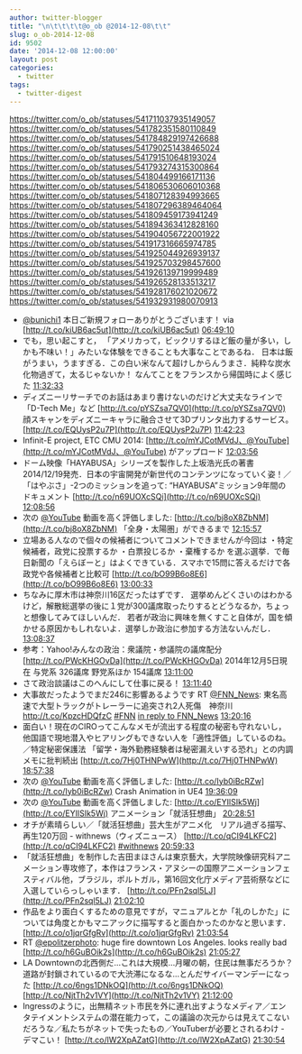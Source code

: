 ```yaml
---
author: twitter-blogger
title: "\n\t\t\t\t@o_ob @2014-12-08\t\t"
slug: o_ob-2014-12-08
id: 9502
date: '2014-12-08 12:00:00'
layout: post
categories:
  - twitter
tags:
  - twitter-digest
---
```


https://twitter.com/o_ob/statuses/541711037935149057 https://twitter.com/o_ob/statuses/541782351580110849 https://twitter.com/o_ob/statuses/541784829197426688 https://twitter.com/o_ob/statuses/541790251438465024 https://twitter.com/o_ob/statuses/541791510648193024 https://twitter.com/o_ob/statuses/541793274315300864 https://twitter.com/o_ob/statuses/541804499166171136 https://twitter.com/o_ob/statuses/541806530606010368 https://twitter.com/o_ob/statuses/541807128394993665 https://twitter.com/o_ob/statuses/541807296389464064 https://twitter.com/o_ob/statuses/541809459173941249 https://twitter.com/o_ob/statuses/541894363412828160 https://twitter.com/o_ob/statuses/541904056722001922 https://twitter.com/o_ob/statuses/541917316665974785 https://twitter.com/o_ob/statuses/541925044926939137 https://twitter.com/o_ob/statuses/541925703298457600 https://twitter.com/o_ob/statuses/541926139719999489 https://twitter.com/o_ob/statuses/541926528133513217 https://twitter.com/o_ob/statuses/541928176021020672 https://twitter.com/o_ob/statuses/541932931980070913  

*   [@bunichi1](https://twitter.com/bunichi1) 本日ご新規フォローありがとうございます！ via [http://t.co/kiUB6ac5ut](http://t.co/kiUB6ac5ut) [06:49:10](https://twitter.com/o_ob/statuses/541711037935149057)
*   でも，思い起こすと， 「アメリカって，ビックリするほど飯の量が多い，しかも不味い！」みたいな体験をできることも大事なことであるね． 日本は飯がうまい，うますぎる．この白い米なんて超けしからんうまさ．純粋な炭水化物過ぎて，太るじゃないか！ なんてことをフランスから帰国時によく感じた [11:32:33](https://twitter.com/o_ob/statuses/541782351580110849)
*   ディズニーリサーチでのお話はあまり書けないのだけど大丈夫なラインで 「D-Tech Me」など [http://t.co/pYSZsa7QV0](http://t.co/pYSZsa7QV0) 顔スキャンをディズニーキャラに融合させて3Dプリンタ出力するサービス。 [http://t.co/EQUysP2u7P](http://t.co/EQUysP2u7P) [11:42:23](https://twitter.com/o_ob/statuses/541784829197426688)
*   Infinit-E project, ETC CMU 2014: [http://t.co/mYJCotMVdJ、@YouTube](http://t.co/mYJCotMVdJ、@YouTube) がアップロード [12:03:56](https://twitter.com/o_ob/statuses/541790251438465024)
*   ドーム映像「HAYABUSA」シリーズを製作した上坂浩光氏の著書2014/12/19発売．日本の宇宙開発が新世代のコンテンツになっていく姿！／「はやぶさ」-2つのミッションを追って: “HAYABUSA”ミッション9年間のドキュメント [http://t.co/n69UOXcSQi](http://t.co/n69UOXcSQi) [12:08:56](https://twitter.com/o_ob/statuses/541791510648193024)
*   次の [@YouTube](https://twitter.com/YouTube) 動画を高く評価しました: [http://t.co/bj8oX8ZbNM](http://t.co/bj8oX8ZbNM) 「全身・太陽圏」ができるまで [12:15:57](https://twitter.com/o_ob/statuses/541793274315300864)
*   立場ある人なので個々の候補者についてコメントできませんが今回は ・特定候補者，政党に投票するか ・白票投じるか ・棄権するか を選ぶ選挙．で毎日新聞の「えらぼーと」はよくできている．スマホで15問に答えるだけで各政党や各候補者と比較可 [http://t.co/bO99B6o8E6](http://t.co/bO99B6o8E6) [13:00:33](https://twitter.com/o_ob/statuses/541804499166171136)
*   ちなみに厚木市は神奈川16区だったはずです． 選挙めんどくさいのはわかるけど，解散総選挙の後に１党が300議席取ったりするとどうなるか，ちょっと想像してみてほしいんだ． 若者が政治に興味を無くすこと自体が，国を傾かせる原因かもしれないよ．選挙しか政治に参加する方法ないんだし． [13:08:37](https://twitter.com/o_ob/statuses/541806530606010368)
*   参考：Yahoo!みんなの政治：衆議院・参議院の議席配分 [http://t.co/PWcKHGOvDa](http://t.co/PWcKHGOvDa) 2014年12月5日現在 与党系 326議席 野党系ほか 154議席 [13:11:00](https://twitter.com/o_ob/statuses/541807128394993665)
*   さて政治談議はこのへんにして仕事に戻る！ [13:11:40](https://twitter.com/o_ob/statuses/541807296389464064)
*   大事故だったようでまだ246に影響あるようです RT [@FNN_News](https://twitter.com/FNN_News): 東名高速で大型トラックがトレーラーに追突され2人死傷　神奈川　http://t.co/KpzcHDQfzC [#FNN](https://twitter.com/search?q=%23FNN&src=hash) [in reply to FNN_News](https://twitter.com/FNN_News/statuses/541808654312165376) [13:20:16](https://twitter.com/o_ob/statuses/541809459173941249)
*   面白い！現在のCIROってこんなメモが流出する程度の秘密も守れないし，他国語で現地潜入やヒアリングもできない人を「適性評価」しているのね。／特定秘密保護法 「留学・海外勤務経験者は秘密漏えいする恐れ」との内調メモに批判続出 [http://t.co/7Hj0THNPwW](http://t.co/7Hj0THNPwW) [18:57:38](https://twitter.com/o_ob/statuses/541894363412828160)
*   次の [@YouTube](https://twitter.com/YouTube) 動画を高く評価しました: [http://t.co/Iyb0iBcRZw](http://t.co/Iyb0iBcRZw) Crash Animation in UE4 [19:36:09](https://twitter.com/o_ob/statuses/541904056722001922)
*   次の [@YouTube](https://twitter.com/YouTube) 動画を高く評価しました: [http://t.co/EYIlSIk5Wj](http://t.co/EYIlSIk5Wj) アニメーション「就活狂想曲」 [20:28:51](https://twitter.com/o_ob/statuses/541917316665974785)
*   オチが素晴らしい／「就活狂想曲」芸大生がアニメ化　リアル過ぎる描写、再生120万回 - withnews（ウィズニュース） [http://t.co/qCI94LKFC2](http://t.co/qCI94LKFC2) [#withnews](https://twitter.com/search?q=%23withnews&src=hash) [20:59:33](https://twitter.com/o_ob/statuses/541925044926939137)
*   「就活狂想曲」を制作した吉田まほさんは東京藝大，大学院映像研究科アニメーション専攻修了，本作はフランス・アヌシーの国際アニメーションフェスティバル他，ブラジル，ポルトガル，第16回文化庁メディア芸術祭などに入選していらっしゃいます． [http://t.co/PFn2sql5LJ](http://t.co/PFn2sql5LJ) [21:02:10](https://twitter.com/o_ob/statuses/541925703298457600)
*   作品をより面白くするための意見ですが，マニュアルとか「礼のしかた」については角度とかもマニアックに描写すると面白かったのかなと思います． [http://t.co/o1jqrGfgRv](http://t.co/o1jqrGfgRv) [21:03:54](https://twitter.com/o_ob/statuses/541926139719999489)
*   RT [@epolitzerphoto](https://twitter.com/epolitzerphoto): huge fire downtown Los Angeles. looks really bad [http://t.co/h6GuBOik2s](http://t.co/h6GuBOik2s) [21:05:27](https://twitter.com/o_ob/statuses/541926528133513217)
*   LA Downtownの北西側だ…これは大規模…月曜の朝，住民は無事だろうか？道路が封鎖されているので大渋滞になるな…とんだサイバーマンデーになった [http://t.co/6ngs1DNkOQ](http://t.co/6ngs1DNkOQ) [http://t.co/NjtTh2v1VY](http://t.co/NjtTh2v1VY) [21:12:00](https://twitter.com/o_ob/statuses/541928176021020672)
*   Ingressのように，出無精ネット市民を外に連れ出すようなメディア／エンタテイメントシステムの潜在能力って，この議論の次元からは見えてこないだろうな／私たちがネットで失ったもの／YouTuberが必要とされるわけ - デマこい！ [http://t.co/lW2XpAZatG](http://t.co/lW2XpAZatG) [21:30:54](https://twitter.com/o_ob/statuses/541932931980070913)